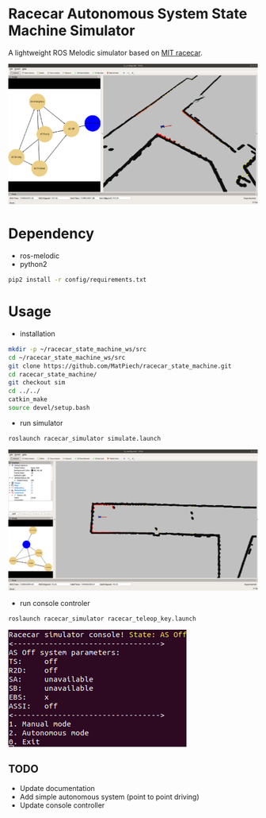 # Racecar Autonomous System State Machine Simulator
A lightweight ROS Melodic simulator based on [MIT racecar](https://github.com/mit-racecar/racecar_simulator).

![top](./README_files/simulation.png)

# Dependency
* ros-melodic
* python2
```bash
pip2 install -r config/requirements.txt
```

# Usage
* installation
```bash
mkdir -p ~/racecar_state_machine_ws/src
cd ~/racecar_state_machine_ws/src
git clone https://github.com/MatPiech/racecar_state_machine.git
cd racecar_state_machine/
git checkout sim
cd ../../
catkin_make
source devel/setup.bash
```

* run simulator
```bash
roslaunch racecar_simulator simulate.launch
```
![Rviz simulator window](./README_files/rviz_simulator.png)

* run console controler
```bash
roslaunch racecar_simulator racecar_teleop_key.launch
```
![console controler](./README_files/console_controller.png)

## TODO
- Update documentation
- Add simple autonomous system (point to point driving)
- Update console controller